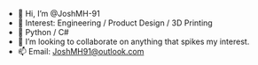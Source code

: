 - 👋 Hi, I’m @JoshMH-91
- 👀 Interest:  Engineering / Product Design / 3D Printing
- 🌱 Python / C#
- 💞️ I’m looking to collaborate on anything that spikes my interest.
- 📫 Email:  JoshMH91@outlook.com

<!---
JoshMH-91/JoshMH-91 is a ✨ special ✨ repository because its `README.md` (this file) appears on your GitHub profile.
You can click the Preview link to take a look at your changes.
--->
